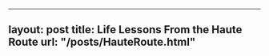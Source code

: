 
---
layout:       post
title:        Life Lessons From the Haute Route
url:          "/posts/HauteRoute.html"
---
            
